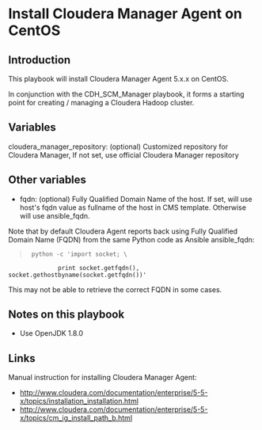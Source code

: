 # Install Cloudera Manager Agent on CentOS #

## Introduction ##

This playbook will install Cloudera Manager Agent 5.x.x on CentOS.

In conjunction with the CDH_SCM_Manager playbook, it forms a starting
point for creating / managing a Cloudera Hadoop cluster.

## Variables ##

cloudera_manager_repository: (optional) Customized repository for Cloudera Manager,
                             If not set, use official Cloudera Manager repository


## Other variables ##

  - fqdn: (optional) Fully Qualified Domain Name of the host. If set, will use host's fqdn value as
          fullname of the host in CMS template. Otherwise will use ansible_fqdn.

Note that by default Cloudera Agent reports back using Fully Qualified Domain Name (FQDN) from the same
Python code as Ansible ansible_fqdn:

>      python -c 'import socket; \
                  print socket.getfqdn(), socket.gethostbyname(socket.getfqdn())'

This may not be able to retrieve the correct FQDN in some cases.


## Notes on this playbook ##

 - Use OpenJDK 1.8.0

## Links ##

Manual instruction for installing Cloudera Manager Agent:
 - http://www.cloudera.com/documentation/enterprise/5-5-x/topics/installation_installation.html
 - http://www.cloudera.com/documentation/enterprise/5-5-x/topics/cm_ig_install_path_b.html

